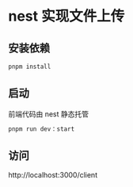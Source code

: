 # nest 实现文件上传

## 安装依赖

```bash
pnpm install
```

## 启动

前端代码由 nest 静态托管

```bash
pnpm run dev：start
```

## 访问
http://localhost:3000/client
